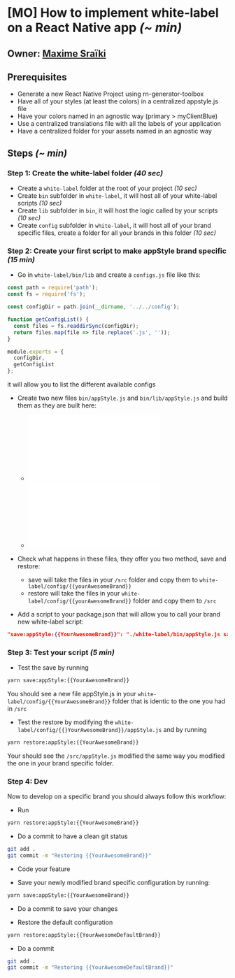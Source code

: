 # [MO] How to implement white-label on a React Native app _(~<Time> min)_

## Owner: [Maxime Sraïki](https://github.com/sraikimaxime)

## Prerequisites

- Generate a new React Native Project using rn-generator-toolbox
- Have all of your styles (at least the colors) in a centralized appstyle.js file
- Have your colors named in an agnostic way (primary > myClientBlue)
- Use a centralized translations file with all the labels of your application
- Have a centralized folder for your assets named in an agnostic way

## Steps _(~<Time> min)_

### Step 1: Create the white-label folder _(40 sec)_

- Create a `white-label` folder at the root of your project _(10 sec)_
- Create `bin` subfolder in `white-label`, it will host all of your white-label scripts _(10 sec)_
- Create `lib` subfolder in `bin`, it will host the logic called by your scripts _(10 sec)_
- Create `config` subfolder in `white-label`, it will host all of your brand specific files, create a folder for all your brands in this folder _(10 sec)_

### Step 2: Create your first script to make appStyle brand specific _(15 min)_

- Go in `white-label/bin/lib` and create a `configs.js` file like this:

```js
const path = require('path');
const fs = require('fs');

const configDir = path.join(__dirname, '../../config');

function getConfigList() {
  const files = fs.readdirSync(configDir);
  return files.map(file => file.replace('.js', ''));
}

module.exports = {
  configDir,
  getConfigList
};
```

it will allow you to list the different available configs

- Create two new files `bin/appStyle.js` and `bin/lib/appStyle.js` and build them as they are built here:

  - ![bin/appStyle.js](/assets/white-label-bin/appStyle.js)
  - ![bin/lib/appStyle.js](/assets/white-label-bin/lib/appStyle.js)

- Check what happens in these files, they offer you two method, save and restore:

  - save will take the files in your `/src` folder and copy them to `white-label/config/{{yourAwesomeBrand}}`
  - restore will take the files in your `white-label/config/{{yourAwesomeBrand}}` folder and copy them to `/src`

- Add a script to your package.json that will allow you to call your brand new white-label script:

```json
"save:appStyle:{{YourAwesomeBrand}}": "./white-label/bin/appStyle.js save {{YourAwesomeBrand}}"
```

### Step 3: Test your script _(5 min)_

- Test the save by running

```sh
yarn save:appStyle:{{YourAwesomeBrand}}
```

You should see a new file appStyle.js in your `white-label/config/{{YourAwesomeBrand}}` folder that is identic to the one you had in `/src`

- Test the restore by modifying the `white-label/config/{{}YourAwesomeBrand}}/appStyle.js` and by running

```sh
yarn restore:appStyle:{{YourAwesomeBrand}}
```

Your should see the `/src/appStyle.js` modified the same way you modified the one in your brand specific folder.

### Step 4: Dev

Now to develop on a specific brand you should always follow this workflow:

- Run

```sh
yarn restore:appStyle:{{YourAwesomeBrand}}
```

- Do a commit to have a clean git status

```sh
git add .
git commit -m "Restoring {{YourAwesomeBrand}}"
```

- Code your feature

- Save your newly modified brand specific configuration by running:

```sh
yarn save:appStyle:{{YourAwesomeBrand}}
```

- Do a commit to save your changes

- Restore the default configuration

```sh
yarn restore:appStyle:{{YourAwesomeDefaultBrand}}
```

- Do a commit

```sh
git add .
git commit -m "Restoring {{YourAwesomeDefaultBrand}}"
```
